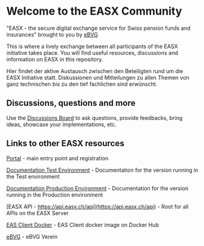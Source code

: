 # Welcome to the EASX Community
"EASX - the secure digital exchange service for Swiss pension funds and insurances" brought to you by [eBVG](https://www.ebvg.ch/)

This is where a lively exchange between all participants of the EASX initiative takes place. You will find useful resources, discussions and information on EASX in this repository.

Hier findet der aktive Austausch zwischen den Beteiligten rund um die EASX Initiative statt. Diskussionen und Mitteilungen zu allen Themen von ganz technischen bis zu den tief fachlichen sind erwünscht.

## Discussions, questions and more
Use the [Discussions Board](https://github.com/easx-ch/easx/discussions) to ask questions, provide feedbacks, bring ideas, showcase your implementations, etc.

## Links to other EASX resources
[Portal](https://portal.easx.ch) - main entry point and registration

[Documentation Test Environment](https://docs-test.easx.ch) - Documentation for the version running in the Test environment

[Documentation Production Environment](https://docs.easx.ch) - Documentation for the version running in the Production environment

[EASX API - https://api.easx.ch/api](https://api.easx.ch/api) - Root for all APIs on the EASX Server

[EAS Client Docker](https://hub.docker.com/r/easx/client) - EAS Client docker image on Docker Hub

[eBVG](https://www.ebvg.ch/) - eBVG Verein
